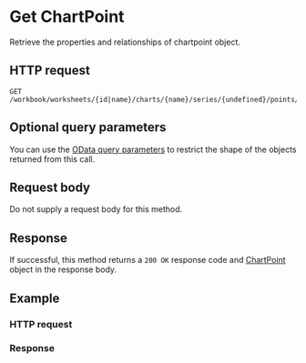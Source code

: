 # Get ChartPoint

Retrieve the properties and relationships of chartpoint object.
## HTTP request
```http
GET /workbook/worksheets/{id|name}/charts/{name}/series/{undefined}/points/{undefined}
```

## Optional query parameters
You can use the [OData query parameters](odata-optional-query-parameters.md) to restrict the shape of the objects returned from this call.
## Request body
Do not supply a request body for this method.
## Response
If successful, this method returns a `200 OK` response code and [ChartPoint](../resources/chartpoint.md) object in the response body.
## Example
### HTTP request
### Response
